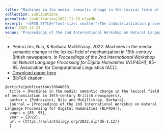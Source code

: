 ```yaml
---
title: "Machines in the media: semantic change in the lexical field of mechanization in 19th-century British newspapers"
collection: publications
permalink: /publication/2022-11-23-nlp4dh
excerpt: '<SPAN STYLE="font-size: smaller">The industrialization process associated with the so-called Industrial Revolution in 19thcentury Great Britain was a time of profound changes, including in the English lexicon. An important yet understudied phenomenon is the semantic shift in the lexicon of mechanisation. In this paper we present the first large-scale analysis of terms related to mechanization over the course of the 19th century in English. We draw on a corpus of historical British newspapers comprising 4.6 billion tokens and train historical word embedding models. We test existing semantic change detection techniques and analyse the results in light of previous historical linguistic scholarship.</SPAN>'
date: 2022-11-23
venue: 'Proceedings of the 2nd International Workshop on Natural Language Processing for Digital Humanities (NLP4DH)'
---
```

<ul class="fa-ul">
 <li><i class="fa-li fa fa-quote-left"></i> Pedrazzini, Nilo, & Barbara McGillivray. 2022. Machines in the media: semantic change in the lexical field of mechanization in 19th-century British newspapers. In <i>Proceedings of the 2nd International Workshop on Natural Language Processing for Digital Humanities (NLP4DH)</i>, 85–95. Association for Computational Linguistics (ACL).</li>
 <li><i class="fa-li fa fa-download"></i><a href="https://aclanthology.org/2022.nlp4dh-1.12/">Download paper here</a></li>
 <li><i class="fa-li fa fa-quote-right"></i>BibTeX citation:</li>
</ul>

```
@article{publications10040039,
  title = {Machines in the media: semantic change in the lexical field of mechanization in 19th-century British newspapers},
  author = {Pedrazzini, Nilo and McGillivray, Barbara},
  journal = {Proceedings of the 2nd International Workshop on Natural Language Processing for Digital Humanities (NLP4DH)},
  pages = {85--95},
  year = {2022},
  url = {https://aclanthology.org/2022.nlp4dh-1.12/}
  }
```